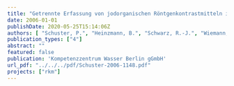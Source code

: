 ```yaml
---
title: "Getrennte Erfassung von jodorganischen Röntgenkontrastmitteln in Krankenhäusern. Abschlussbericht des Forschungsprojektes Phase 2: Praktische Durchführung. Abschlussbericht des Kompetenzzentrum Wasser Berlin"
date: 2006-01-01
publishDate: 2020-05-25T15:14:06Z
authors: [ "Schuster, P.", "Heinzmann, B.", "Schwarz, R.-J.", "Wiemann, M.", "Schulz, C." ]
publication_types: ["4"]
abstract: ""
featured: false
publication: 'Kompetenzzentrum Wasser Berlin gGmbH'
url_pdf: "../../../pdf/Schuster-2006-1148.pdf"
projects: ["rkm"]
---
```



